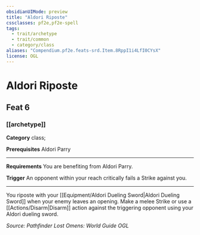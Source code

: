 ```yaml
---
obsidianUIMode: preview
title: "Aldori Riposte"
cssclasses: pf2e,pf2e-spell
tags:
  - trait/archetype
  - trait/common
  - category/class
aliases: "Compendium.pf2e.feats-srd.Item.8RppI1i4LfI0CYsX"
license: OGL
---
```

# Aldori Riposte
## Feat 6
### [[archetype]]

**Category** class; 



**Prerequisites** Aldori Parry
* * *
**Requirements** You are benefiting from Aldori Parry.

**Trigger** An opponent within your reach critically fails a Strike against you.

* * *

You riposte with your [[Equipment/Aldori Dueling Sword|Aldori Dueling Sword]] when your enemy leaves an opening. Make a melee Strike or use a [[Actions/Disarm|Disarm]] action against the triggering opponent using your Aldori dueling sword.

*Source: Pathfinder Lost Omens: World Guide*
*OGL*